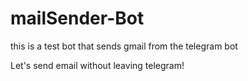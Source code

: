 # mailSender-Bot
this is a test bot that sends gmail from the telegram bot

Let's send email without leaving telegram!
